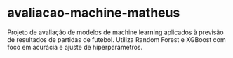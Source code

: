 # avaliacao-machine-matheus
Projeto de avaliação de modelos de machine learning aplicados à previsão de resultados de partidas de futebol. Utiliza Random Forest e XGBoost com foco em acurácia e ajuste de hiperparâmetros.
